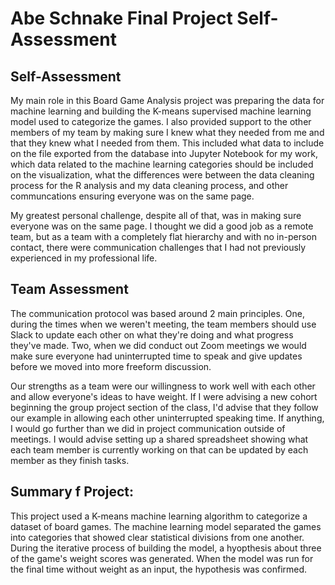 # Abe Schnake Final Project Self-Assessment

## Self-Assessment
My main role in this Board Game Analysis project was preparing the data for machine learning and building the K-means supervised machine learning model used to categorize the games. I also provided support to the other members of my team by making sure I knew what they needed from me and that they knew what I needed from them. This included what data to include on the file exported from the database into Jupyter Notebook for my work, which data related to the machine learning categories should be included on the visualization, what the differences were between the data cleaning process for the R analysis and my data cleaning process, and other communcations ensuring everyone was on the same page.

My greatest personal challenge, despite all of that, was in making sure everyone was on the same page. I thought we did a good job as a remote team, but as a team with a completely flat hierarchy and with no in-person contact, there were communication challenges that I had not previously experienced in my professional life.

## Team Assessment
The communication protocol was based around 2 main principles. One, during the times when we weren't meeting, the team members should use Slack to update each other on what they're doing and what progress they've made. Two, when we did conduct out Zoom meetings we would make sure everyone had uninterrupted time to speak and give updates before we moved into more freeform discussion.

Our strengths as a team were our willingness to work well with each other and allow everyone's ideas to have weight. If I were advising a new cohort beginning the group project section of the class, I'd advise that they follow our example in allowing each other uninterrupted speaking time. If anything, I would go further than we did in project communication outside of meetings. I would advise setting up a shared spreadsheet showing what each team member is currently working on that can be updated by each member as they finish tasks.

## Summary f Project:
This project used a K-means machine learning algorithm to categorize a dataset of board games. The machine learning model separated the games into categories that showed clear statistical divisions from one another. During the iterative process of building the model, a hyopthesis about three of the game's weight scores was generated. When the model was run for the final time without weight as an input, the hypothesis was confirmed.
